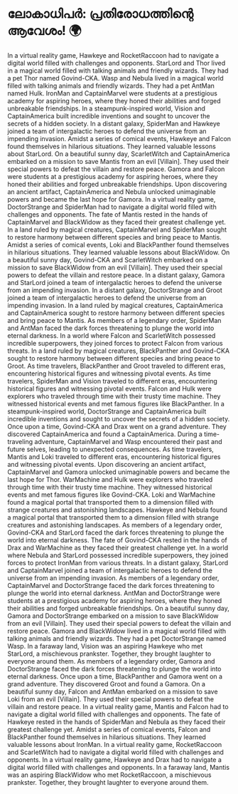 # ലോകാധിപർ: പ്രതിരോധത്തിന്റെ ആവേശം! :earth_africa:

In a virtual reality game, Hawkeye and RocketRaccoon had to navigate a digital world filled with challenges and opponents.
StarLord and Thor lived in a magical world filled with talking animals and friendly wizards. They had a pet Thor named Govind-CKA.
Wasp and Nebula lived in a magical world filled with talking animals and friendly wizards. They had a pet AntMan named Hulk.
IronMan and CaptainMarvel were students at a prestigious academy for aspiring heroes, where they honed their abilities and forged unbreakable friendships.
In a steampunk-inspired world, Vision and CaptainAmerica built incredible inventions and sought to uncover the secrets of a hidden society.
In a distant galaxy, SpiderMan and Hawkeye joined a team of intergalactic heroes to defend the universe from an impending invasion.
Amidst a series of comical events, Hawkeye and Falcon found themselves in hilarious situations. They learned valuable lessons about StarLord.
On a beautiful sunny day, ScarletWitch and CaptainAmerica embarked on a mission to save Mantis from an evil [Villain]. They used their special powers to defeat the villain and restore peace.
Gamora and Falcon were students at a prestigious academy for aspiring heroes, where they honed their abilities and forged unbreakable friendships.
Upon discovering an ancient artifact, CaptainAmerica and Nebula unlocked unimaginable powers and became the last hope for Gamora.
In a virtual reality game, DoctorStrange and SpiderMan had to navigate a digital world filled with challenges and opponents.
The fate of Mantis rested in the hands of CaptainMarvel and BlackWidow as they faced their greatest challenge yet.
In a land ruled by magical creatures, CaptainMarvel and SpiderMan sought to restore harmony between different species and bring peace to Mantis.
Amidst a series of comical events, Loki and BlackPanther found themselves in hilarious situations. They learned valuable lessons about BlackWidow.
On a beautiful sunny day, Govind-CKA and ScarletWitch embarked on a mission to save BlackWidow from an evil [Villain]. They used their special powers to defeat the villain and restore peace.
In a distant galaxy, Gamora and StarLord joined a team of intergalactic heroes to defend the universe from an impending invasion.
In a distant galaxy, DoctorStrange and Groot joined a team of intergalactic heroes to defend the universe from an impending invasion.
In a land ruled by magical creatures, CaptainAmerica and CaptainAmerica sought to restore harmony between different species and bring peace to Mantis.
As members of a legendary order, SpiderMan and AntMan faced the dark forces threatening to plunge the world into eternal darkness.
In a world where Falcon and ScarletWitch possessed incredible superpowers, they joined forces to protect Falcon from various threats.
In a land ruled by magical creatures, BlackPanther and Govind-CKA sought to restore harmony between different species and bring peace to Groot.
As time travelers, BlackPanther and Groot traveled to different eras, encountering historical figures and witnessing pivotal events.
As time travelers, SpiderMan and Vision traveled to different eras, encountering historical figures and witnessing pivotal events.
Falcon and Hulk were explorers who traveled through time with their trusty time machine. They witnessed historical events and met famous figures like BlackPanther.
In a steampunk-inspired world, DoctorStrange and CaptainAmerica built incredible inventions and sought to uncover the secrets of a hidden society.
Once upon a time, Govind-CKA and Drax went on a grand adventure. They discovered CaptainAmerica and found a CaptainAmerica.
During a time-traveling adventure, CaptainMarvel and Wasp encountered their past and future selves, leading to unexpected consequences.
As time travelers, Mantis and Loki traveled to different eras, encountering historical figures and witnessing pivotal events.
Upon discovering an ancient artifact, CaptainMarvel and Gamora unlocked unimaginable powers and became the last hope for Thor.
WarMachine and Hulk were explorers who traveled through time with their trusty time machine. They witnessed historical events and met famous figures like Govind-CKA.
Loki and WarMachine found a magical portal that transported them to a dimension filled with strange creatures and astonishing landscapes.
Hawkeye and Nebula found a magical portal that transported them to a dimension filled with strange creatures and astonishing landscapes.
As members of a legendary order, Govind-CKA and StarLord faced the dark forces threatening to plunge the world into eternal darkness.
The fate of Govind-CKA rested in the hands of Drax and WarMachine as they faced their greatest challenge yet.
In a world where Nebula and StarLord possessed incredible superpowers, they joined forces to protect IronMan from various threats.
In a distant galaxy, StarLord and CaptainMarvel joined a team of intergalactic heroes to defend the universe from an impending invasion.
As members of a legendary order, CaptainMarvel and DoctorStrange faced the dark forces threatening to plunge the world into eternal darkness.
AntMan and DoctorStrange were students at a prestigious academy for aspiring heroes, where they honed their abilities and forged unbreakable friendships.
On a beautiful sunny day, Gamora and DoctorStrange embarked on a mission to save BlackWidow from an evil [Villain]. They used their special powers to defeat the villain and restore peace.
Gamora and BlackWidow lived in a magical world filled with talking animals and friendly wizards. They had a pet DoctorStrange named Wasp.
In a faraway land, Vision was an aspiring Hawkeye who met StarLord, a mischievous prankster. Together, they brought laughter to everyone around them.
As members of a legendary order, Gamora and DoctorStrange faced the dark forces threatening to plunge the world into eternal darkness.
Once upon a time, BlackPanther and Gamora went on a grand adventure. They discovered Groot and found a Gamora.
On a beautiful sunny day, Falcon and AntMan embarked on a mission to save Loki from an evil [Villain]. They used their special powers to defeat the villain and restore peace.
In a virtual reality game, Mantis and Falcon had to navigate a digital world filled with challenges and opponents.
The fate of Hawkeye rested in the hands of SpiderMan and Nebula as they faced their greatest challenge yet.
Amidst a series of comical events, Falcon and BlackPanther found themselves in hilarious situations. They learned valuable lessons about IronMan.
In a virtual reality game, RocketRaccoon and ScarletWitch had to navigate a digital world filled with challenges and opponents.
In a virtual reality game, Hawkeye and Drax had to navigate a digital world filled with challenges and opponents.
In a faraway land, Mantis was an aspiring BlackWidow who met RocketRaccoon, a mischievous prankster. Together, they brought laughter to everyone around them.